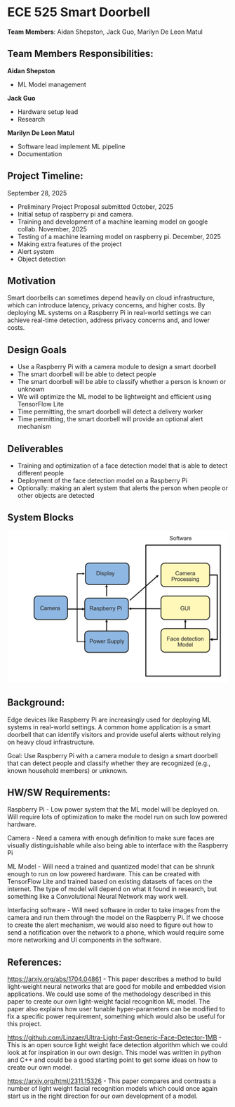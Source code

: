 # ECE 525 Smart Doorbell


**Team Members**: Aidan Shepston, Jack Guo, Marilyn De Leon Matul

## Team Members Responsibilities: 
**Aidan Shepston**
- ML Model management
  
**Jack Guo**
- Hardware setup lead
- Research
  
**Marilyn De Leon Matul**
- Software lead implement ML pipeline 
- Documentation 

## Project Timeline:
September 28, 2025
- Preliminary Project Proposal submitted
October, 2025
- Initial setup of raspberry pi and camera.
- Training and development of a machine learning model on google collab.
November, 2025
- Testing of a machine learning model on raspberry pi.
December, 2025
- Making extra features of the project
- Alert system
- Object detection

## Motivation

Smart doorbells can sometimes depend heavily on cloud infrastructure, which can introduce latency, privacy concerns, and higher costs. By deploying ML systems on a Raspberry Pi in real-world settings we can achieve real-time detection, address privacy concerns and, and lower costs. 

## Design Goals

- Use a Raspberry Pi with a camera module to design a smart doorbell 
- The smart doorbell will be able to detect people
- The smart doorbell will be able to classify whether a person is known or unknown
- We will optimize the ML model to be lightweight and efficient using TensorFlow Lite
- Time permitting, the smart doorbell will detect a delivery worker
- Time permitting, the smart doorbell will provide an optional alert mechanism


## Deliverables
- Training and optimization of a face detection model that is able to detect different people
- Deployment of the face detection model on a Raspberry Pi
- Optionally: making an alert system that alerts the person when people or other objects are detected

## System Blocks

![Image Of System Blocks](./SystemBlocks.png)

## Background: 
Edge devices like Raspberry Pi are increasingly used for deploying ML systems in real-world settings. A common home application is a smart doorbell that can identify visitors and
provide useful alerts without relying on heavy cloud infrastructure.

Goal: Use Raspberry Pi with a camera module to design a smart doorbell that can detect people
and classify whether they are recognized (e.g., known household members) or unknown.

## HW/SW Requirements: 

Raspberry Pi - Low power system that the ML model will be deployed on. Will require lots of optimization to make the model run on such low powered hardware.

Camera - Need a camera with enough definition to make sure faces are visually distinguishable 
while also being able to interface with the Raspberry Pi

ML Model - Will need a trained and quantized model that can be shrunk enough to run on low powered hardware. This can be created with TensorFlow Lite and trained based on existing datasets of faces on the internet. The type of model will depend on what it found in research, but something like a Convolutional Neural Network may work well.

Interfacing software - Will need software in order to take images from the camera and run them through the model on the Raspberry Pi. If we choose to create the alert mechanism, we would also need to figure out how to send a notification over the network to a phone, which would require some more networking and UI components in the software. 


## References:

https://arxiv.org/abs/1704.04861 - This paper describes a method to build light-weight neural networks that are good for mobile and embedded vision applications. We could use some of the methodology described in this paper to create our own light-weight facial recognition ML model. The paper also explains how user tunable hyper-parameters can be modified to fix a specific power requirement, something which would also be useful for this project.

https://github.com/Linzaer/Ultra-Light-Fast-Generic-Face-Detector-1MB - This is an open source light weight face detection algorithm which we could look at for inspiration in our own design. This model was written in python and C++ and could be a good starting point to get some ideas on how to create our own model. 

https://arxiv.org/html/2311.15326 - This paper compares and contrasts a number of light weight facial recognition models which could once again start us in the right direction for our own development of a model. 

